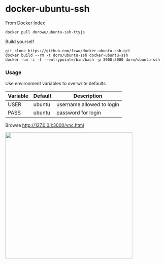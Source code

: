 docker-ubuntu-ssh
=========================

From Docker Index

```
docker pull dorowu/ubuntu-ssh-ttyjs
```

Build yourself
```
git clone https://github.com/fcwu/docker-ubuntu-ssh.git
docker build --rm -t doro/ubuntu-ssh docker-ubuntu-ssh
docker run -i -t --entrypoint=/bin/bash -p 3000:3000 doro/ubuntu-ssh
```

### Usage

Use environment variables to overwrite defaults

Variable | Default | Description
--- | --- | ---
USER | ubuntu | username allowed to login
PASS | ubuntu | password for login


Browse http://127.0.0.1:3000/vnc.html

<img src="https://raw.github.com/fcwu/docker-ubuntu-ssh/master/screenshots/ttyjs.png" width=400/>
